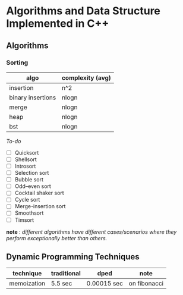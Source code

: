 # Algorithms and Data Structure Implemented in C++

## Algorithms

### Sorting
algo | complexity (avg) 
--- | --- 
insertion | n^2 
binary insertions | nlogn 
merge | nlogn 
heap  | nlogn 
bst  | nlogn 

*To-do*
* [ ] Quicksort
* [ ] Shellsort
* [ ] Introsort
* [ ] Selection sort
* [ ] Bubble sort
* [ ] Odd–even sort
* [ ] Cocktail shaker sort
* [ ] Cycle sort
* [ ] Merge-insertion sort
* [ ] Smoothsort
* [ ] Timsort

**note** : *different algorithms have different cases/scenarios where they perform exceptionally better than others.*

## Dynamic Programming Techniques

technique | traditional | dped | note
---	| --- | --- | --
memoization | 5.5 sec | 0.00015 sec | on fibonacci

